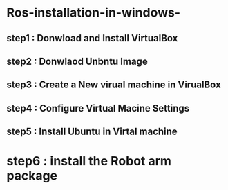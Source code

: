# Ros-installation-in-windows-
## step1 : Donwload and Install VirtualBox



## step2 : Donwlaod Unbntu Image 


## step3 : Create a New virual machine in VirualBox



## step4 : Configure Virtual Macine Settings 



## step5 : Install Ubuntu in Virtal machine 



# step6 : install the Robot arm package 
